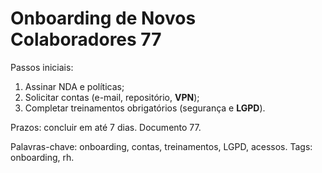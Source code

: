 # Onboarding de Novos Colaboradores 77

Passos iniciais:
1. Assinar NDA e políticas;
2. Solicitar contas (e-mail, repositório, **VPN**);
3. Completar treinamentos obrigatórios (segurança e **LGPD**).

Prazos: concluir em até 7 dias. Documento 77.

Palavras-chave: onboarding, contas, treinamentos, LGPD, acessos.
Tags: onboarding, rh.
